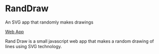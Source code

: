 # RandDraw

An SVG app that randomly makes drawings

[Web App](https://jweinst1.github.io/RandDraw/)

Rand Draw is a small javascript web app that makes a random drawing of lines using SVG technology.
